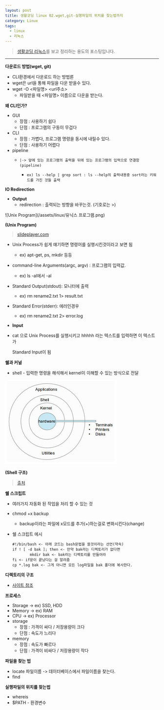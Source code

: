```yaml
---
layout: post
title: 생활코딩 linux 02.wget,git-실행파일의 위치를 찾는법까지
category: Linux
tags:
  - linux
  - 리눅스
---
```




>  [생활코딩 리눅스](https://opentutorials.org/course/2598)를 보고 정리하는 용도의 포스팅입니다.

---



**다운로드 방법(wget, git)**

- CLI환경에서 다운로드 하는 방법론
- wget은 url을 통해 파일을 다운 받을수 있다.
- wget -O <파일명> <url주소> 
  - 파일받을 때 <파일명> 이름으로 다운을 받는다.



**왜 CLI인가?**

- GUI
  - 장점 : 사용하기 쉽다
  - 단점 : 프로그램의 구동이 무겁다
- CLI
  - 장점 : 가볍다, 프로그램 명령을 동시에 내릴수 있다.
  - 단점 : 사용하기 어렵다
- pipeline
  - ```|-> 앞에 있는 프로그램의 출력을 뒤에 있는 프로그램의 입력으로 연결함(pipeline)```

    - ```ex) ls --help | grep sort : ls --help의 출력내용중 sort라는 키워드를 가진 것들 출력```

**IO Redirection**

- **Output**
  - redirection : 출력되는 방향을 바꾸는것. (기호로는 >)

![Unix Program](/assets/linux/유닉스 프로그램.png)

**(Unix Program)**

> [slideplayer.com](https://slideplayer.com/slide/5117573/)

- Unix Process가 쉽게 얘기하면 명령어를 실행시킨것이라고 보면 됨

  - ex) apt-get, ps, mkdir 등등
- command-line Arguments(argc, argv) : 프로그램의 입력값. 

  - ex) ls -al에서 -al
- Standard Output(stdout): 모니터에 출력

  - ex) rm rename2.txt 1> result.txt

- Standard Error(stderr): 에러인경우

  - ex) rm rename2.txt 2> error.log

- **Input**

- cat 으로 Unix Process를 실행시키고 hhhhh 라는 텍스트를 입력하면 이 텍스트가 

  Standard Input이 됨



**쉘과 커널**

- shell - 입력한 명령을 해석해서 kernel이 이해할 수 있는 방식으로 전달

![shell 구조](/assets/linux/shell구조.png)

**(Shell 구조)**

> [출처](https://m.blog.naver.com/PostView.nhn?blogId=remagine&logNo=220936061659&proxyReferer=https%3A%2F%2Fwww.google.co.kr%2F)



**쉘 스크립트**

- 여러가지 자동화 된 작업을 처리 할 수 있는 것

- chmod +x backup 

  - backup이라는 파일에 x모드를 추가(+)하는걸로 변화시킨다(change)

- 쉘 스크립트 에시

  ```
  #!/bin/bash <- 아래 코드는 bash문법을 쓸것이라는 선언(약속)
  if ! [ -d bak ]; then <- 만약 bak라는 디렉토리가 없다면
          mkdir bak <- bak라는 디렉토리를 만들어라
  fi <- if문이 끝났다는 걸 알려줌
  cp *.log bak <- 그게 아니면 모든 log파일을 bak 폴더에 복사한다.
  ```



**디렉토리의 구조**

- [사이트 참조](https://www.thegeekstuff.com/2010/09/linux-file-system-structure)



**프로세스**

- Storage -> ex) SSD, HDD
- Memory -> ex) RAM 
- CPU -> ex) Processor
- storage 
  - 장점 : 가격이 싸다 / 저장용량이 크다 
  - 단점 : 속도가 느리다
- memory 
  - 장점 : 속도가 빠르다
  - 단점 : 가격이 비싸다 / 저장용량이 작다

**파일을 찾는 법**

- locate 파일이름 -> 데이터베이스에서 파일이름을 찾는다.
- find

**실행파일의 위치를 찾는법**

- whereis
- $PATH - 환경변수